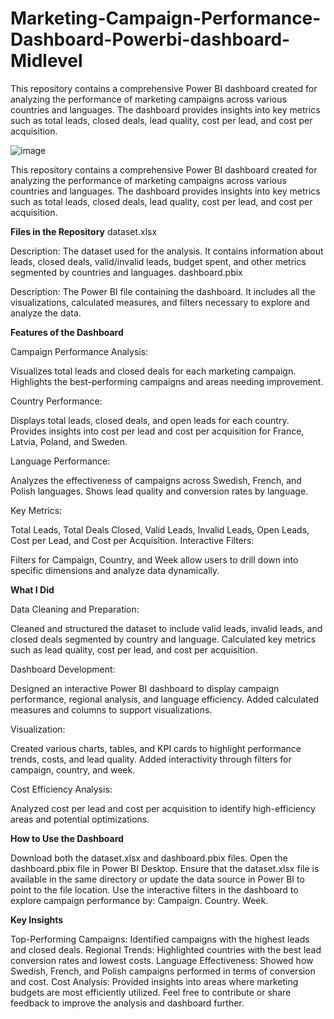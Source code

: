 # Marketing-Campaign-Performance-Dashboard-Powerbi-dashboard-Midlevel
This repository contains a comprehensive Power BI dashboard created for analyzing the performance of marketing campaigns across various countries and languages. The dashboard provides insights into key metrics such as total leads, closed deals, lead quality, cost per lead, and cost per acquisition.

![image](https://github.com/user-attachments/assets/1256e6ec-3c24-4c51-a7a3-aa60e579d1f1)

This repository contains a comprehensive Power BI dashboard created for analyzing the performance of marketing campaigns across various countries and languages. The dashboard provides insights into key metrics such as total leads, closed deals, lead quality, cost per lead, and cost per acquisition.

**Files in the Repository**
dataset.xlsx

Description: The dataset used for the analysis. It contains information about leads, closed deals, valid/invalid leads, budget spent, and other metrics segmented by countries and languages.
dashboard.pbix

Description: The Power BI file containing the dashboard. It includes all the visualizations, calculated measures, and filters necessary to explore and analyze the data.

**Features of the Dashboard**

Campaign Performance Analysis:

Visualizes total leads and closed deals for each marketing campaign.
Highlights the best-performing campaigns and areas needing improvement.

Country Performance:

Displays total leads, closed deals, and open leads for each country.
Provides insights into cost per lead and cost per acquisition for France, Latvia, Poland, and Sweden.

Language Performance:

Analyzes the effectiveness of campaigns across Swedish, French, and Polish languages.
Shows lead quality and conversion rates by language.

Key Metrics:

Total Leads, Total Deals Closed, Valid Leads, Invalid Leads, Open Leads, Cost per Lead, and Cost per Acquisition.
Interactive Filters:

Filters for Campaign, Country, and Week allow users to drill down into specific dimensions and analyze data dynamically.

**What I Did**

Data Cleaning and Preparation:

Cleaned and structured the dataset to include valid leads, invalid leads, and closed deals segmented by country and language.
Calculated key metrics such as lead quality, cost per lead, and cost per acquisition.

Dashboard Development:

Designed an interactive Power BI dashboard to display campaign performance, regional analysis, and language efficiency.
Added calculated measures and columns to support visualizations.

Visualization:

Created various charts, tables, and KPI cards to highlight performance trends, costs, and lead quality.
Added interactivity through filters for campaign, country, and week.

Cost Efficiency Analysis:

Analyzed cost per lead and cost per acquisition to identify high-efficiency areas and potential optimizations.

**How to Use the Dashboard**

Download both the dataset.xlsx and dashboard.pbix files.
Open the dashboard.pbix file in Power BI Desktop.
Ensure that the dataset.xlsx file is available in the same directory or update the data source in Power BI to point to the file location.
Use the interactive filters in the dashboard to explore campaign performance by:
Campaign.
Country.
Week.

**Key Insights**

Top-Performing Campaigns:
Identified campaigns with the highest leads and closed deals.
Regional Trends:
Highlighted countries with the best lead conversion rates and lowest costs.
Language Effectiveness:
Showed how Swedish, French, and Polish campaigns performed in terms of conversion and cost.
Cost Analysis:
Provided insights into areas where marketing budgets are most efficiently utilized.
Feel free to contribute or share feedback to improve the analysis and dashboard further.

